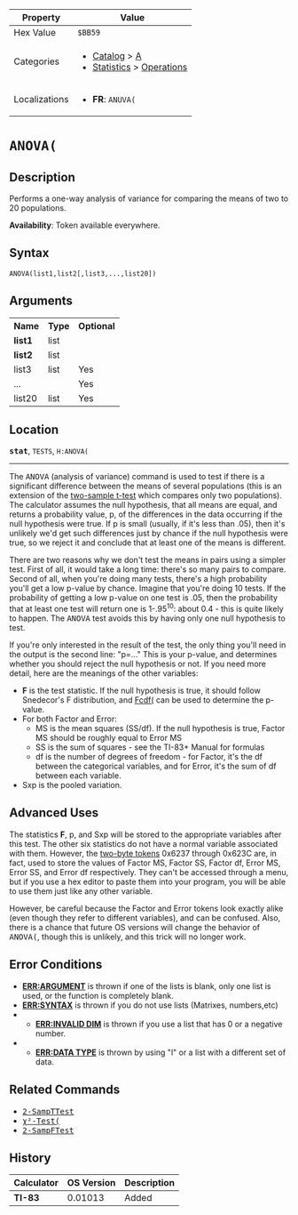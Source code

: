 | Property      | Value |
|---------------|-------|
| Hex Value     | `$BB59`|
| Categories    | <ul><li>[Catalog](<../categories/Catalog.md>) > [A](<../categories/Catalog.md#A>)</li><li>[Statistics](<../categories/Statistics.md>) > [Operations](<../categories/Statistics.md#Operations>)</li></ul> |
| Localizations | <ul><li><b>FR</b>: `ANUVA(`</li></ul> |

# `ANOVA(`

## Description
Performs a one-way analysis of variance for comparing the means of two to 20 populations.


<b>Availability</b>: Token available everywhere.

## Syntax
`ANOVA(list1,list2[,list3,...,list20])`

## Arguments
<table>
<tr><th>Name</th><th>Type</th><th>Optional</th></tr>

<tr><td><b>list1</b></td><td>list</td><td></td></tr>

<tr><td><b>list2</b></td><td>list</td><td></td></tr>

<tr><td>list3</td><td>list</td><td>Yes</td></tr>

<tr><td>...</td><td></td><td>Yes</td></tr>

<tr><td>list20</td><td>list</td><td>Yes</td></tr>

</table>

## Location
<tt><kbd><b>stat</b></kbd></tt>, `TESTS`, `H:ANOVA(`
<hr>

The <tt>ANOVA</tt> (analysis of variance) command is used to test if there is a significant difference between the means of several populations (this is an extension of the [two-sample t-test](2-sampttest) which compares only two populations). The calculator assumes the null hypothesis, that all means are equal, and returns a probability value, p, of the differences in the data occurring if the null hypothesis were true. If p is small (usually, if it's less than .05), then it's unlikely we'd get such differences just by chance if the null hypothesis were true, so we reject it and conclude that at least one of the means is different.

There are two reasons why we don't test the means in pairs using a simpler test. First of all, it would take a long time: there's so many pairs to compare. Second of all, when you're doing many tests, there's a high probability you'll get a low p-value by chance. Imagine that you're doing 10 tests. If the probability of getting a low p-value on one test is .05, then the probability that at least one test will return one is 1-.95<sup>10</sup>: about 0.4 - this is quite likely to happen. The <tt>ANOVA</tt> test avoids this by having only one null hypothesis to test.

If you're only interested in the result of the test, the only thing you'll need in the output is the second line: "p=…" This is your p-value, and determines whether you should reject the null hypothesis or not. If you need more detail, here are the meanings of the other variables:

*   **F** is the test statistic. If the null hypothesis is true, it should follow Snedecor's F distribution, and [Fcdf(](Fcdf\(.md) can be used to determine the p-value.
*   For both Factor and Error:
    *   MS is the mean squares (SS/df). If the null hypothesis is true, Factor MS should be roughly equal to Error MS
    *   SS is the sum of squares - see the TI-83+ Manual for formulas
    *   df is the number of degrees of freedom - for Factor, it's the df between the categorical variables, and for Error, it's the sum of df between each variable.
*   Sxp is the pooled variation.

## Advanced Uses

The statistics **F**, p, and Sxp will be stored to the appropriate variables after this test. The other six statistics do not have a normal variable associated with them. However, the [two-byte tokens](statistics-tokens) 0x6237 through 0x623C are, in fact, used to store the values of Factor MS, Factor SS, Factor df, Error MS, Error SS, and Error df respectively. They can't be accessed through a menu, but if you use a hex editor to paste them into your program, you will be able to use them just like any other variable.

However, be careful because the Factor and Error tokens look exactly alike (even though they refer to different variables), and can be confused. Also, there is a chance that future OS versions will change the behavior of <tt>ANOVA(</tt>, though this is unlikely, and this trick will no longer work.

## Error Conditions

*   **[ERR:ARGUMENT](errors#argument)** is thrown if one of the lists is blank, only one list is used, or the function is completely blank.
*   **[ERR:SYNTAX](errors#syntax)** is thrown if you do not use lists (Matrixes, numbers,etc)
*   * **[ERR:INVALID DIM](errors#invalid%20dim)** is thrown if you use a list that has 0 or a negative number.
*   * **[ERR:DATA TYPE](errors#data%20type)** is thrown by using "l" or a list with a different set of data.

## Related Commands

*   <tt><a href="2-SampTTest.md">2-SampTTest</a></tt>
*   <tt><a href="χ²-Test(.md">χ²-Test(</a></tt>
*   <tt><a href="2-SampFTest.md">2-SampFTest</a></tt>

## History
| Calculator | OS Version | Description |
|------------|------------|-------------|
| <b>TI-83</b> | 0.01013 | Added |



